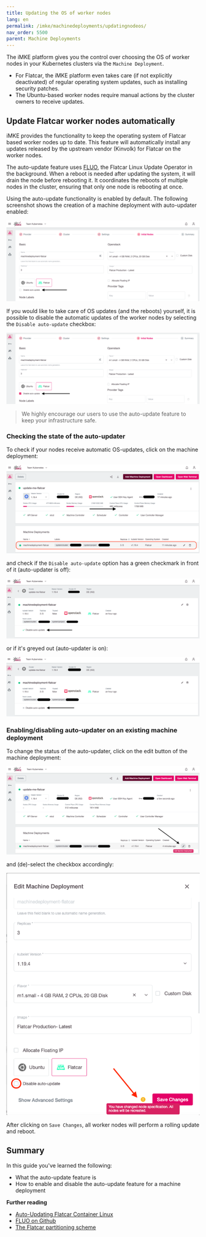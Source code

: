 ```yaml
---
title: Updating the OS of worker nodes
lang: en
permalink: /imke/machinedeployments/updatingnodeos/
nav_order: 5500
parent: Machine Deployments
---
```


The iMKE platform gives you the control over choosing the OS of worker nodes in your Kubernetes clusters via the `Machine Deployment`.

* For Flatcar, the iMKE platform even takes care (if not explicitly deactivated) of regular operating system updates, such as installing security patches.
* The Ubuntu-based worker nodes require manual actions by the cluster owners to receive updates.

## Update Flatcar worker nodes automatically

iMKE provides the functionality to keep the operating system of Flatcar based worker nodes up to date.
This feature will automatically install any updates released by the upstream vendor (Kinvolk) for Flatcar
on the worker nodes.

The auto-update feature uses [FLUO](https://github.com/kinvolk/flatcar-linux-update-operator), the Flatcar Linux Update Operator in the background.
When a reboot is needed after updating the system, it will drain the node before rebooting it. It coordinates the reboots of multiple nodes in the cluster,
ensuring that only one node is rebooting at once.

Using the auto-update functionality is enabled by default. The following screenshot shows the creation of a machine deployment with auto-updater enabled:

![Create Machine Deployment with autoupdater](autoupdate_flatcar.png)

If you would like to take care of OS updates (and the reboots) yourself, it is possible to disable the automatic updates of the worker nodes by selecting the `Disable auto-update` checkbox:

![Create Machine Deployment without autoupdater](autoupdate_flatcar_disable.png)

> We highly encourage our users to use the auto-update feature to keep your infrastructure safe.

### Checking the state of the auto-updater

To check if your nodes receive automatic OS-updates, click on the machine deployment:

![Open Machine Deployment](autoupdate_open_md.png)

and check if the `Disable auto-update` option has a green checkmark in front of it (auto-updater is off):

![Autoupdater on](autoupdate_enabled.png)

or if it's greyed out (auto-updater is on):

![Autoupdater off](autoupdate_disabled.png)

### Enabling/disabling auto-updater on an existing machine deployment

To change the status of the auto-updater, click on the edit button of the machine deployment:

![Edit Machine Deployment](autoupdate_edit_md.png)

and (de)-select the checkbox accordingly:

![Modify MD Autoupdater](autoupdate_flatcar_modify.png)

After clicking on `Save Changes`, all worker nodes will perform a rolling update and reboot.

## Summary

In this guide you've learned the following:

* What the auto-update feature is
* How to enable and disable the auto-update feature for a machine deployment

**Further reading**

* [Auto-Updating Flatcar Container Linux](https://kinvolk.io/docs/lokomotive/git-main/how-to-guides/auto-update-flatcar/)
* [FLUO on Github](https://github.com/kinvolk/flatcar-linux-update-operator)
* [The Flatcar partitioning scheme](https://kinvolk.io/docs/flatcar-container-linux/latest/reference/developer-guides/sdk-disk-partitions/)
